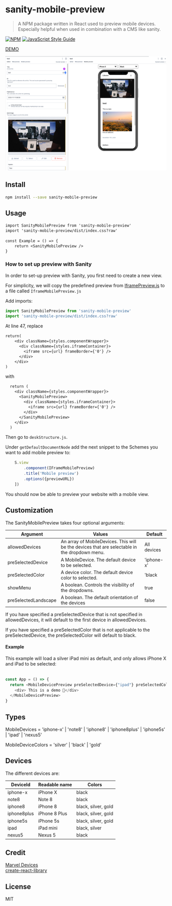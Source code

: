 # sanity-mobile-preview

> A NPM package written in React used to preview mobile devices. Especially helpful when used in combination with a CMS like sanity.

[![NPM](https://img.shields.io/npm/v/sanity-mobile-preview.svg)](https://www.npmjs.com/package/sanity-mobile-preview) [![JavaScript Style Guide](https://img.shields.io/badge/code_style-standard-brightgreen.svg)](https://standardjs.com)

[DEMO](https://jesperpaulsen.github.io/sanity-mobile-preview/)

![Demo picture](https://github.com/Jesperpaulsen/sanity-mobile-preview/blob/master/docs/Preview-demo.png?raw=true)

## Install

```bash
npm install --save sanity-mobile-preview
```

## Usage
```tsx
import SanityMobilePreview from 'sanity-mobile-preview'
import 'sanity-mobile-preview/dist/index.css?raw'

const Example = () => {
    return <SanityMobilePreview />
}
```

### How to set up preview with Sanity

In order to set-up preview with Sanity, you first need to create a new view.

For simplicity, we will copy the predefined preview from [IframePreview.js](https://github.com/sanity-io/sanity-template-gatsby-blog/blob/master/template/studio/src/previews/IframePreview.js) to a file called `IframeMobilePreview.js`

Add imports:

```jsx
import SanityMobilePreview from 'sanity-mobile-preview'
import 'sanity-mobile-preview/dist/index.css?raw'
```

At line 47, replace

```tsx
return(
    <div className={styles.componentWrapper}>
      <div className={styles.iframeContainer}>
        <iframe src={url} frameBorder={'0'} />
      </div>
    </div>
)
```

with

```tsx
  return (
    <div className={styles.componentWrapper}>
      <SanityMobilePreview>
        <div className={styles.iframeContainer}>
          <iframe src={url} frameBorder={'0'} />
        </div>
      </SanityMobilePreview>
    </div>
  )
```

Then go to `deskStructure.js`.

Under `getDefaultDocumentNode` add the next snippet to the Schemes you want to add mobile preview to:

```jsx
    S.view
        .component(IFrameMobilePreview)
        .title('Mobile preview')
        .options({previewURL})
    ])
```

You should now be able to preview your website with a mobile view.

## Customization

The SanityMobilePreview takes four optional arguments:

| Argument      | Values | Default |
| ----------- | ----------- | ----------- |
| allowedDevices      | An array of MobileDevices. This will be the devices that are selectable in the dropdown menu. | All devices
| preSelectedDevice   | A MobileDevice. The default device to be selected.        | 'iphone-x'
| preSelectedColor   | A device color. The default device color to selected.    | 'black
| showMenu   | A boolean. Controls the visibility of the dropdowns.      | true
| preSelectedLandscape   | A boolean. The default orientation of the devices      | false

If you have specified a preSelectedDevice that is not specified in allowedDevices, it will default to the first device in allowedDevices.

If you have specified a preSelectedColor that is not applicable to the preSelectedDevice, the preSelectedColor will default to black.

#### Example
This example will load a silver iPad mini as default, and only allows iPhone X and iPad to be selected:

```js

const App = () => {
  return <MobileDevicePreview preSelectedDevice={"ipad"} preSelectedColor={"silver"} allowedDevices={["ipad", "iphone-x"]} >
    <div> This is a demo 🤠</div>
  </MobileDevicePreview>
}

```

## Types

MobileDevices = 'iphone-x'
                  | 'note8'
                  | 'iphone8'
                  | 'iphone8plus'
                  | 'iphone5s'
                  | 'ipad'
                  | 'nexus5'

MobileDeviceColors = 'silver' | 'black' | 'gold'

## Devices

The different devices are:

| DeviceId      | Readable name | Colors
| ----------- | ----------- | ----------- |
| iphone-x | iPhone X | black |
| note8 | Note 8| black |
| iphone8 | iPhone 8| black, silver, gold |
| iphone8plus | iPhone 8 Plus | black, silver, gold |
| iphone5s | iPhone 5s | black, silver, gold |
| ipad | iPad mini | black, silver |
| nexus5 | Nexus 5 | black |


## Credit
[Marvel Devices](https://github.com/marvelapp/devices.css/) <br>
[create-react-library](https://github.com/transitive-bullshit/create-react-library)

## License

MIT
